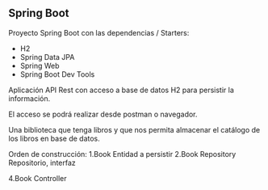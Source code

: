 ## Spring Boot

Proyecto Spring Boot con las dependencias / Starters:
* H2
* Spring Data JPA
* Spring Web
* Spring Boot Dev Tools

Aplicación API Rest con acceso a base de datos H2 para persistir la información.

El acceso se podrá realizar desde postman o navegador.

Una biblioteca que tenga libros y que nos permita almacenar el catálogo de los libros en base de datos.

Orden de construcción:
1.Book              Entidad a persistir
2.Book Repository   Repositorio, interfaz

4.Book Controller